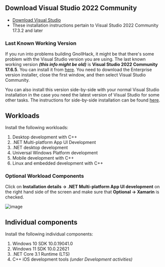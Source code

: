 ## Download Visual Studio 2022 Community

- [Download Visual Studio](https://visualstudio.microsoft.com/vs/community/)
- These installation instructions pertain to Visual Studio 2022 Community 17.3.2 and later

### Last Known Working Version

If you run into problems building GnollHack, it might be that there's some problem with the Visual Studio version you are using. The last known working version ***(this info might be old)*** is **Visual Studio 2022 Community 17.6.5**. You can install it from [here](https://learn.microsoft.com/en-us/visualstudio/releases/2022/release-history). You need to download the Enterprise version installer, close the first window, and then select Visual Studio Community.

You can also install this version side-by-side with your normal Visual Studio installation in the case you need the latest version of Visual Studio for some other tasks. The instructions for side-by-side installation can be found [here](https://learn.microsoft.com/en-us/visualstudio/install/install-visual-studio-versions-side-by-side?view=vs-2022).

## Workloads

Install the following workloads:

1. Desktop development with C++
2. .NET Multi-platform App UI Development
3. .NET desktop development
4. Universal Windows Platform development
5. Mobile development with C++
6. Linux and embedded development with C++

### Optional Workload Components

Click on **Installation details → .NET Multi-platform App UI development** on the right hand side of the screen and make sure that **Optional → Xamarin** is checked.

![image](https://user-images.githubusercontent.com/16661034/184302350-8a1e552e-5aad-4a55-91bf-58d4847c46db.png)


## Individual components

Install the following individual components:

1. Windows 10 SDK 10.0.19041.0
2. Windows 11 SDK 10.0.22621
3. .NET Core 3.1 Runtime (LTS)
4. C++ iOS development tools *(under Development activities)*
